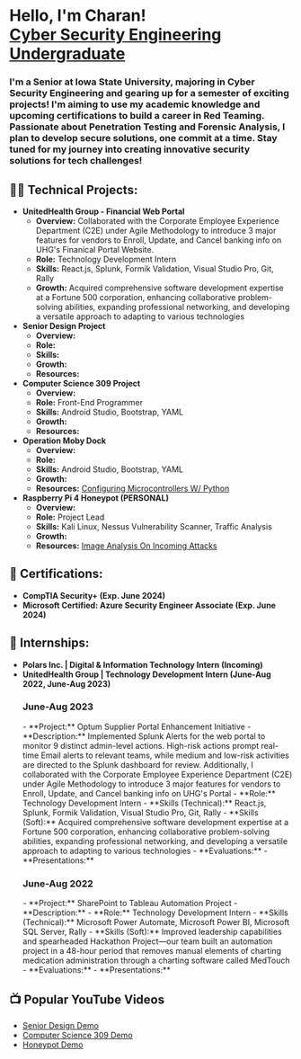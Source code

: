 <h1>Hello, I'm Charan! <br/><a href="https://www.linkedin.com/in/sri-charan-gurramkonda/">Cyber Security Engineering Undergraduate</a>

<h3>I'm a Senior at Iowa State University, majoring in Cyber Security Engineering and gearing up for a semester of exciting projects! I'm aiming to use my academic knowledge and upcoming certifications to build a career in Red Teaming. Passionate about Penetration Testing and Forensic Analysis, I plan to develop secure solutions, one commit at a time. Stay tuned for my journey into creating innovative security solutions for tech challenges!</h3> 

<h2>👨‍💻 Technical Projects:</h2>

- <b>UnitedHealth Group - Financial Web Portal</b>
  - **Overview:** Collaborated with the Corporate Employee Experience Department (C2E) under Agile Methodology to introduce 3 major features for vendors to Enroll, Update, and
    Cancel banking info on UHG's Finanical Portal Website. 
  - **Role:** Technology Development Intern
  - **Skills:** React.js, Splunk, Formik Validation, Visual Studio Pro, Git, Rally
  - **Growth:** Acquired comprehensive software development expertise at a Fortune 500 corporation, enhancing collaborative problem-solving abilities, expanding professional networking, and developing a versatile approach to adapting to various technologies
- <b>Senior Design Project</b>
  - **Overview:**  
  - **Role:** 
  - **Skills:** 
  - **Growth:**
  - **Resources:** 
- <b>Computer Science 309 Project</b>
  - **Overview:**  
  - **Role:** Front-End Programmer
  - **Skills:** Android Studio, Bootstrap, YAML
  - **Growth:**
  - **Resources:** 
- <b>Operation Moby Dock</b>
  - **Overview:**  
  - **Role:** 
  - **Skills:** Android Studio, Bootstrap, YAML
  - **Growth:**
  - **Resources:** [Configuring Microcontrollers W/ Python](https://github.com/CharanCyberFront/Moby_Dock)
- <b>Raspberry Pi 4 Honeypot (PERSONAL)</b>
  - **Overview:**  
  - **Role:** Project Lead 
  - **Skills:** Kali Linux, Nessus Vulnerability Scanner, Traffic Analysis
  - **Growth:**
  - **Resources:** [Image Analysis On Incoming Attacks]()

<h2>📝 Certifications:</h2>

- <b>CompTIA Security+ (Exp. June 2024)</b>
- <b>Microsoft Certified: Azure Security Engineer Associate (Exp. June 2024)</b>

<h2>🏢 Internships:</h2>

- <b>Polars Inc. | Digital & Information Technology Intern (Incoming)</b>
- <b>UnitedHealth Group | Technology Development Intern (June-Aug 2022, June-Aug 2023)</b>
  <h3>June-Aug 2023</h3> 
  - **Project:** Optum Supplier Portal Enhancement Initiative
  - **Description:** Implemented Splunk Alerts for the web portal to monitor 9 distinct admin-level actions. High-risk actions prompt real-time Email alerts to relevant teams, while medium and low-risk activities are directed to the Splunk dashboard for review. Additionally, I collaborated with the Corporate Employee Experience Department (C2E) under Agile Methodology to introduce 3 major features for vendors to Enroll, Update, and Cancel banking info on UHG's Portal 
  - **Role:** Technology Development Intern
  - **Skills (Technical):** React.js, Splunk, Formik Validation, Visual Studio Pro, Git, Rally
  - **Skills (Soft):** Acquired comprehensive software development expertise at a Fortune 500 corporation, enhancing collaborative problem-solving abilities, expanding professional networking, and developing a versatile approach to adapting to various technologies
  - **Evaluations:** 
  - **Presentations:** 
  <h3>June-Aug 2022</h3> 
  - **Project:** SharePoint to Tableau Automation Project
  - **Description:** 
  - **Role:** Technology Development Intern
  - **Skills (Technical):** Microsoft Power Automate, Microsoft Power BI, Microsoft SQL Server, Rally 
  - **Skills (Soft):** Improved leadership capabilities and spearheaded Hackathon Project—our team built an automation project in a 48-hour period that removes manual elements of
  charting medication administration through a charting software called MedTouch
  - **Evaluations:** 
  - **Presentations:** 

<h2>📺 Popular YouTube Videos</h2>

- [Senior Design Demo]()
- [Computer Science 309 Demo]()
- [Honeypot Demo]() 

<!--
Here are some ideas to get you started:

- 🔭 I’m currently working on ...
- 🌱 I’m currently learning ...
- 👯 I’m looking to collaborate on ...
- 🤔 I’m looking for help with ...
- 💬 Ask me about ...
- 📫 How to reach me: ...
- 😄 Pronouns: ...
- ⚡ Fun fact: ...
-->
